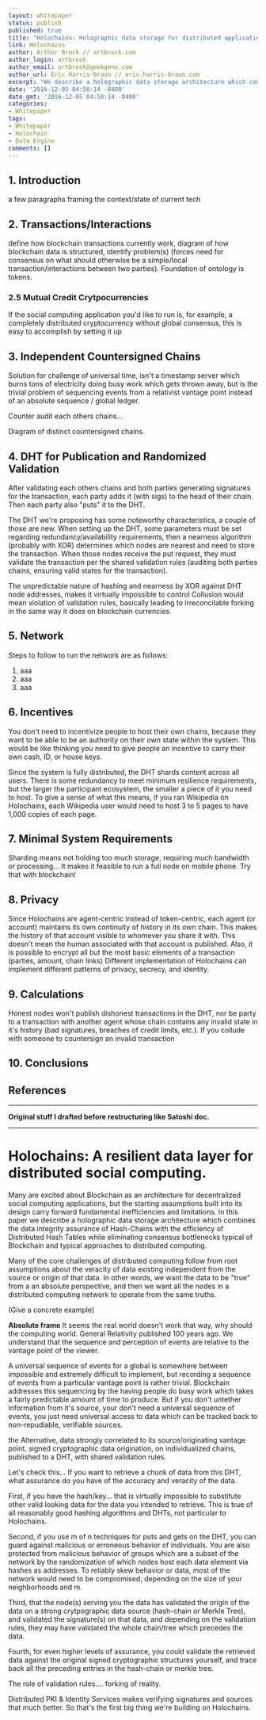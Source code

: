 ```yaml
---
layout: whitepaper
status: publish
published: true
title: "Holochains: Holographic data storage for distributed applications"
link: Holochains
author: Arthur Brock // artbrock.com
author_login: artbrock
author_email: artbrock@geekgene.com
author_url: Eric Harris-Braun // eric.harris-braun.com
excerpt: "We describe a holographic data storage architecture which combines the data integrity assurance of Hash-Chains with the efficiency of Distributed Hash Tables while eliminating consensus bottlenecks typical of Blockchain and typical approaches to distributed computing."
date: '2016-12-05 04:58:14 -0400'
date_gmt: '2016-12-05 04:58:14 -0400'
categories:
- Whitepaper
tags:
- Whitepaper
- Holochain
- Data Engine
comments: []
---
```


## 1. Introduction
a few paragraphs framing the context/state of current tech

## 2. Transactions/Interactions
define how blockchain transactions currently work, diagram of how blockchain data is structured, identify problem(s) (forces need for consensus on what should otherwise be a simple/local transaction/interactions between two parties). Foundation of ontology is tokens.

### 2.5 Mutual Credit Crytpocurrencies
If the social computing application you'd like to run is, for example, a completely distributed cryptocurrency without global consensus, this is easy to accomplish by setting it up

## 3. Independent Countersigned Chains
Solution for challenge of universal time, isn't a timestamp server which burns tons of electricity doing busy work which gets thrown away, but is the trivial problem of sequencing events from a relativist vantage point instead of an absolute sequence / global ledger.

Counter audit each others chains...

Diagram of distinct countersigned chains.

## 4. DHT for Publication and Randomized Validation
After validating each others chains and both parties generating signatures for the transaction, each party adds it (with sigs) to the head of their chain. Then each party also "puts" it to the DHT.

The DHT we're proposing has some noteworthy characteristics, a couple of those are new. When setting up the DHT, some parameters must be set regarding redundancy/availability requirements, then a nearness algorithm (probably with XOR) determines which nodes are nearest and need to store the transaction. When those nodes receive the put request, they must validate the transaction per the shared validation rules (auditing both parties chains, ensuring valid states for the transaction).

The unpredictable nature of hashing and nearness by XOR against DHT node addresses, makes it virtually impossible to control
Collusion would mean violation of validation rules, basically leading to irreconcilable forking in the same way it does on blockchain currencies.

## 5. Network
Steps to follow to run the network are as follows:
1. aaa
2. aaa
3. aaa

## 6. Incentives
You don't need to incentivize people to host their own chains, because they want to be able to be an authority on their own state within the system. This would be like thinking you need to give people an incentive to carry their own cash, ID, or house keys.

Since the system is fully distributed, the DHT shards content across all users. There is some redundancy to meet minimum resilience requirements, but the larger the participant ecosystem, the smaller a piece of it you need to host. To give a sense of what this means, if you ran Wikipedia on Holochains, each Wikipedia user would need to host 3 to 5 pages to have 1,000 copies of each page.

## 7. Minimal System Requirements
Sharding means not holding too much storage, requiring much bandwidth or processing... It makes it feasible to run a full node on mobile phone. Try that with blockchain!

## 8. Privacy
Since Holochains are agent-centric instead of token-centric, each agent (or account) maintains its own continuity of history in its own chain. This makes the history of that account visible to whomever you share it with. This doesn't mean the human associated with that account is published. Also, it is possible to encrypt all but the most basic elements of a transaction (parties, amount, chain links) Different implementation of Holochains can implement different patterns of privacy, secrecy, and identity.

## 9. Calculations
Honest nodes won't publish dishonest transactions in the DHT, nor be party to a transaction with another agent whose chain contains any invalid state in it's history (bad signatures, breaches of credit limits, etc.). If you collude with someone to countersign an invalid transaction

## 10. Conclusions

## References

<hr />

**Original stuff I drafted before restructuring like Satoshi doc.**

<hr />

# Holochains: A resilient data layer for distributed social computing.

Many are excited about Blockchain as an architecture for decentralized social computing applications, but the starting assumptions built into its design carry forward fundamental inefficiencies and limitations. In this paper we describe a holographic data storage architecture which combines the data integrity assurance of Hash-Chains with the efficiency of Distributed Hash Tables while eliminating consensus bottlenecks typical of Blockchain and typical approaches to distributed computing.

Many of the core challenges of distributed computing follow from root assumptions about the veracity of data existing independent from the source or origin of that data. In other words, we want the data to be "true" from a an absolute perspective, and then we want all the nodes in a distributed computing network to operate from the same truths.

(Give a concrete example)

**Absolute frame** It seems the real world doesn't work that way, why should the computing world. General Relativity published 100 years ago. We understand that the sequence and perception of events are relative to the vantage point of the viewer.

A universal sequence of events for a global  is somewhere between impossible and extremely difficult to implement, but recording a sequence of events from a particular vantage point is rather trivial. Blockchain addresses this sequencing by the having people do busy work which takes a fairly predictable amount of time to produce. But if you don't untether information from it's source, your don't need a universal sequence of events, you just need universal access to data which can be tracked back to non-repudiable, verifiable sources.

the Alternative, data strongly correlated to its source/originating vantage point. signed cryptographic data origination, on individualized chains, published to a DHT, with shared validation rules.

Let's check this...
If you want to retrieve a chunk of data from this DHT, what assurance do you have of the accuracy and veracity of the data.

First, if you have the hash/key... that is virtually impossible to substitute other valid looking data for the data you intended to retrieve. This is true of all reasonably good hashing algorithms and DHTs, not particular to Holochains.

Second, if you use m of n techniques for puts and gets on the DHT, you can guard against malicious or erroneous behavior of individuals. You are also protected from malicious behavior of groups which are a subset of the network by the randomization of which nodes host each data element via hashes as addresses. To reliably skew behavior or data, most of the network would need to be compromised, depending on the size of your neighborhoods and m.

Third, that the node(s) serving you the data has validated the origin of the data on a strong crytpographic data source (hash-chain or Merkle Tree), and validated the signature(s) on that data, and depending on the validation rules, they may have validated the whole chain/tree which precedes the data.

Fourth, for even higher levels of assurance, you could validate the retrieved data against the original signed cryptographic structures yourself, and trace back all the preceding entries in the hash-chain or merkle tree.


The role of validation rules.... forking of reality.


Distributed PKI & Identity Services makes verifying signatures and sources that much better. So that's the first big thing we're building on Holochains.
